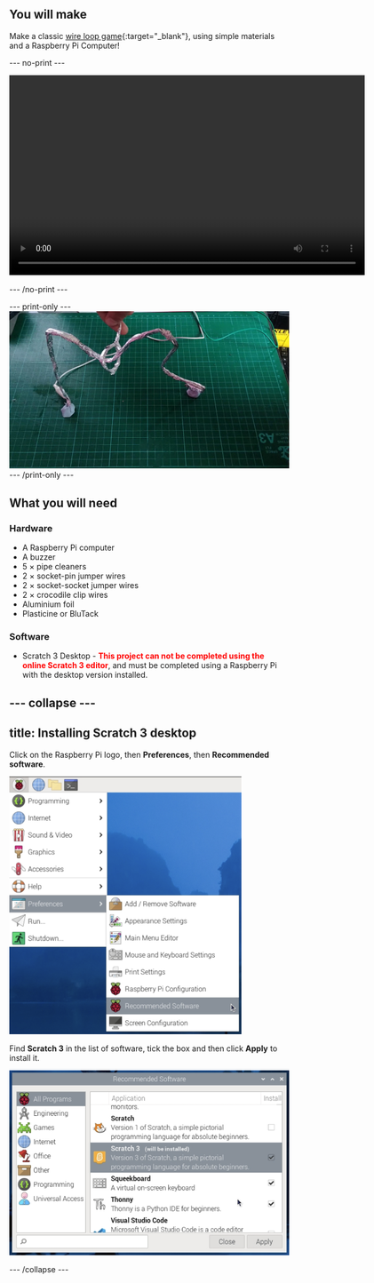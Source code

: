 ## You will make

Make a classic [wire loop game](https://en.wikipedia.org/wiki/Wire_loop_game){:target="_blank"}, using simple materials and a Raspberry Pi Computer!

--- no-print ---

<video width="640" height="360" controls>
<source src="images/showcase.mp4" type="video/mp4">
</video>

--- /no-print ---

--- print-only ---
![Completed wire loop project.](images/showcase.png)
--- /print-only ---

## What you will need

### Hardware
+ A Raspberry Pi computer
+ A buzzer
+ 5 × pipe cleaners
+ 2 × socket-pin jumper wires
+ 2 × socket-socket jumper wires
+ 2 × crocodile clip wires
+ Aluminium foil
+ Plasticine or BluTack

### Software
+ Scratch 3 Desktop - <span style="color: #ff0000;font-weight:bold">This project can not be completed using the online Scratch 3 editor</span>, and must be completed using a Raspberry Pi with the desktop version installed. 

--- collapse ---
---
title: Installing Scratch 3 desktop
---

Click on the Raspberry Pi logo, then **Preferences**, then **Recommended software**.

![A Raspberry Pi menu with Preferences and then recommended software highlighted](images/preferences.png)

Find **Scratch 3** in the list of software, tick the box and then click **Apply** to install it.

![The option Scratch 3 is selected](images/scratch3.png)

--- /collapse ---